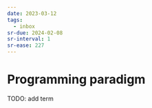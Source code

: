```yaml
---
date: 2023-03-12
tags:
  - inbox
sr-due: 2024-02-08
sr-interval: 1
sr-ease: 227
---
```

# Programming paradigm

TODO: add term
